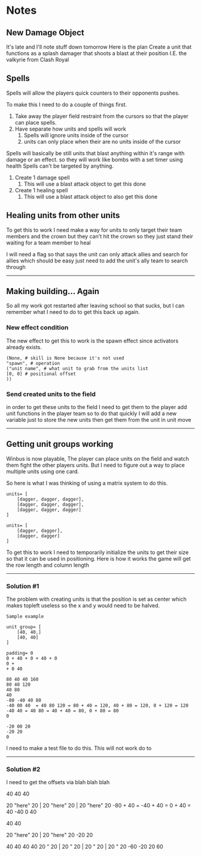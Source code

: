 # Notes

## New Damage Object

It's late and I'll note stuff down tomorrow
Here is the plan
Create a unit that functions as a splash damager that shoots a blast at their position I.E. the valkyrie from Clash Royal

## Spells

Spells will allow the players quick counters to their opponents pushes.

To make this I need to do a couple of things first.

1. Take away the player field restraint from the cursors so that the player can place spells.
2. Have separate how units and spells will work
   1. Spells will ignore units inside of the cursor
   2. units can only place when their are no units inside of the cursor

Spells will basically be still units that blast anything within it's range with damage or an effect. so they will work like bombs with a set timer using health
Spells can't be targeted by anything.

1. Create 1 damage spell
   1. This will use a blast attack object to get this done
2. Create 1 healing spell
   1. This will use a blast attack object to also get this done

## Healing units from other units

To get this to work I need make a way for units to only target their team members and the crown but they can't hit the crown so they just stand their waiting for a team member to heal

I will need a flag so that says the unit can only attack allies and search for allies which should be easy just need to add the unit's ally team to search through

---

## Making building... Again

So all my work got restarted after leaving school so that sucks, but I can remember what I need to do to get this back up again.

### New effect condition

The new effect to get this to work is the spawn effect since activators already exists.

    (None, # skill is None because it's not used
    "spawn", # operation 
    ("unit name", # what unit to grab from the units list
    [0, 0] # positional offset
    ))

### Send created units to the field

in order to get these units to the field I need to get them to the player add unit functions in the player team so to do that quickly I will add a new variable just to store the new units then get them from the unit in unit move

---

## Getting unit groups working

Winbus is now playable, The player can place units on the field and watch them fight the other players units. But I need to figure out a way to place multiple units using one card.

So here is what I was thinking of using a matrix system to do this.

    units= [
        [dagger, dagger, dagger],
        [dagger, dagger, dagger],
        [dagger, dagger, dagger]
    ]

    units= [
        [dagger, dagger],
        [dagger, dagger]
    ]

To get this to work I need to temporarily initialize the units to get their size so that it can be used in positioning.
Here is how it works the game will get the row length and column length

---

### Solution #1

The problem with creating units is that the position is set as center which makes topleft useless so the x and y would need to be halved.

    Sample example

    unit group= [
        [40, 40,]
        [40, 40]
    ]

    padding= 0
    0 + 40 + 0 + 40 + 0
    0 +
    + 0 40 

    80 40 40 160
    80 40 120
    40 80
    40
    -80 -40 40 80
    -40 00 40  = 40 80 120 = 80 + 40 = 120, 40 + 80 = 120, 0 + 120 = 120 
    -40 40 = 40 80 = 40 + 40 = 80, 0 + 80 = 80
    0

    -20 00 20
    -20 20
    0

I need to make a test file to do this.
This will not work do to

---

### Solution #2

I need to get the offsets via blah blah blah

40 40 40

20 "here" 20 | 20 "here" 20 | 20 "here" 20
-80 + 40 = -40 + 40 = 0 + 40 = 40
-40 0 40

40 40

20 "here" 20 | 20 "here" 20
-20 20

40 40 40 40
20 " 20 | 20 " 20 | 20 " 20 | 20 " 20
-60 -20 20 60
